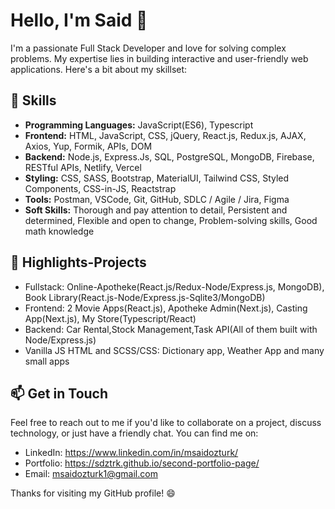 # Hello, I'm Said 👋

I'm a passionate Full Stack Developer and  love for solving complex problems. My expertise lies in building interactive and user-friendly web applications. Here's a bit about my skillset:

## 🔧 Skills

- **Programming Languages:** JavaScript(ES6), Typescript
- **Frontend:** HTML, JavaScript, CSS, jQuery, React.js, Redux.js, AJAX, Axios, Yup, Formik, APIs, DOM
- **Backend:** Node.js, Express.Js, SQL, PostgreSQL, MongoDB, Firebase, RESTful APIs, Netlify, Vercel
- **Styling:** CSS, SASS, Bootstrap, MaterialUI, Tailwind CSS, Styled Components, CSS-in-JS, Reactstrap
- **Tools:** Postman, VSCode, Git, GitHub, SDLC / Agile / Jira, Figma
- **Soft Skills:** Thorough and pay attention to detail, Persistent and determined, Flexible and open to change, Problem-solving skills, Good math knowledge

## 🌟 Highlights-Projects
- Fullstack: Online-Apotheke(React.js/Redux-Node/Express.js, MongoDB), Book Library(React.js-Node/Express.js-Sqlite3/MongoDB)
- Frontend: 2 Movie Apps(React.js), Apotheke Admin(Next.js), Casting App(Next.js), My Store(Typescript/React)
- Backend: Car Rental,Stock Management,Task API(All of them built with Node/Express.js)
- Vanilla JS HTML and SCSS/CSS: Dictionary app, Weather App and many small apps

## 📫 Get in Touch

Feel free to reach out to me if you'd like to collaborate on a project, discuss technology, or just have a friendly chat. You can find me on:

- LinkedIn: https://www.linkedin.com/in/msaidozturk/
- Portfolio: https://sdztrk.github.io/second-portfolio-page/
- Email: msaidozturk1@gmail.com

Thanks for visiting my GitHub profile! 😄



<!--
**Sdztrk/Sdztrk** is a ✨ _special_ ✨ repository because its `README.md` (this file) appears on your GitHub profile.

Here are some ideas to get you started:

- 🔭 I’m currently working on ...
- 🌱 I’m currently learning ...
- 👯 I’m looking to collaborate on ...
- 🤔 I’m looking for help with ...
- 💬 Ask me about ...
- 📫 How to reach me: ...
- 😄 Pronouns: ...
- ⚡ Fun fact: ...
-->
